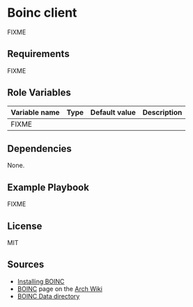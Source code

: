 # Boinc client

FIXME

## Requirements

FIXME

## Role Variables

Variable name | Type | Default value | Description
--------------|------|---------------|------------
FIXME         |      |               |

## Dependencies

None.

## Example Playbook

FIXME

## License

MIT

## Sources

- [Installing BOINC]
- [BOINC][arch wiki boinc] page on the [Arch Wiki]
- [BOINC Data directory]

[arch wiki]: https://wiki.archlinux.org

[arch wiki boinc]: https://wiki.archlinux.org/?title=BOINC
[boinc data directory]: https://boinc.berkeley.edu/wiki/BOINC_Data_directory
[installing boinc]: https://boinc.berkeley.edu/wiki/Installing_BOINC
